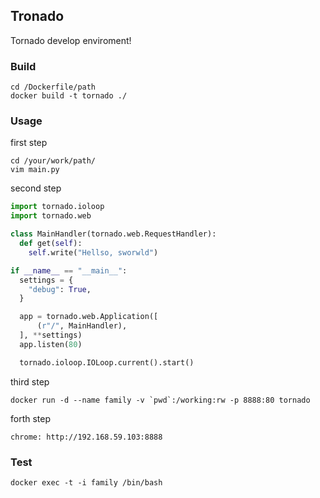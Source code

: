 ## Tronado

Tornado develop enviroment!

### Build

```
cd /Dockerfile/path
docker build -t tornado ./
```

### Usage

first step
```
cd /your/work/path/
vim main.py
```
second step
```python
import tornado.ioloop
import tornado.web

class MainHandler(tornado.web.RequestHandler):
  def get(self):
    self.write("Hellso, sworwld")

if __name__ == "__main__":
  settings = {
    "debug": True,
  }

  app = tornado.web.Application([
      (r"/", MainHandler),
  ], **settings)
  app.listen(80)

  tornado.ioloop.IOLoop.current().start()

```
third step

```
docker run -d --name family -v `pwd`:/working:rw -p 8888:80 tornado
```

forth step

```
chrome: http://192.168.59.103:8888
```

### Test

```
docker exec -t -i family /bin/bash
```